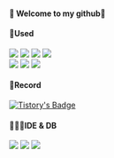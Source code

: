 #### :seedling: Welcome to my github:rocket:

<div>

#### :speech_balloon:Used 
<img src="https://img.shields.io/badge/HTML-239120?style=for-the-badge&logo=html5&logoColor=white">
<img src="https://img.shields.io/badge/CSS3-1572B6?style=for-the-badge&logo=css3&logoColor=white">
<img src="https://img.shields.io/badge/JavaScript-F7DF1E?style=for-the-badge&logo=JavaScript&logoColor=white">
<img src="https://img.shields.io/badge/Java-ED8B00?style=for-the-badge&logo=openjdk&logoColor=white"><br>
<img src="https://img.shields.io/badge/Spring-6DB33F?style=for-the-badge&logo=spring&logoColor=white">
<img src="https://img.shields.io/badge/Bootstrap-563D7C?style=for-the-badge&logo=bootstrap&logoColor=white">
<img src="https://img.shields.io/badge/Oracle-F80000?style=for-the-badge&logo=oracle&logoColor=black">
<br>

#### :memo:Record
[![Tistory's Badge](https://github-readme-tistory-card.vercel.app/api/badge?name=tistory)](https://soozya.tistory.com/)
<br>

#### 👩🏻‍💻IDE & DB
<img src="https://img.shields.io/badge/Eclipse-2C2255?style=for-the-badge&logo=eclipse&logoColor=white">
<img src="https://img.shields.io/badge/Visual_Studio_Code-0078D4?style=for-the-badge&logo=visual%20studio%20code&logoColor=white">
<img src="https://img.shields.io/badge/Oracle-F80000?style=for-the-badge&logo=Oracle&logoColor=white">
<br>
</div>
